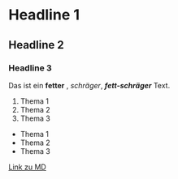 # Headline 1
## Headline 2
### Headline 3

Das ist ein **fetter** , *schräger*, ***fett-schräger*** Text.

1. Thema 1
2. Thema 2
3. Thema 3

- Thema 1
- Thema 2
- Thema 3

[Link zu MD](https://markdownguide.offshoot.io/cheat-sheet/)



